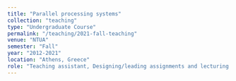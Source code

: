 ```yaml
---
title: "Parallel processing systems"
collection: "teaching"
type: "Undergraduate Course"
permalink: "/teaching/2021-fall-teaching"
venue: "NTUA"
semester: "Fall"
year: "2012-2021"
location: "Athens, Greece"
role: "Teaching assistant, Designing/leading assignments and lecturing parallel programming models"
---
```

